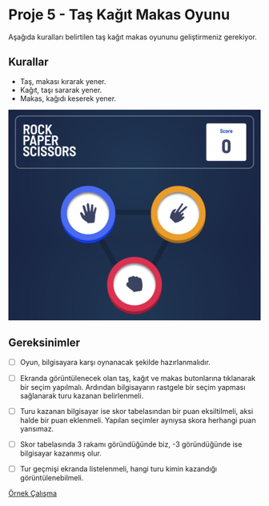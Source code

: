 # Proje 5 - Taş Kağıt Makas Oyunu

Aşağıda kuralları belirtilen taş kağıt makas oyununu geliştirmeniz gerekiyor.

## Kurallar
- Taş, makası kırarak yener.
- Kağıt, taşı sararak yener.
- Makas, kağıdı keserek yener.


![preview](./preview.png)


## Gereksinimler
- [ ] Oyun, bilgisayara karşı oynanacak şekilde hazırlanmalıdır.
- [ ] Ekranda görüntülenecek olan taş, kağıt ve makas butonlarına tıklanarak bir seçim yapılmalı. Ardından bilgisayarın rastgele bir seçim yapması sağlanarak turu kazanan belirlenmeli.
- [ ] Turu kazanan bilgisayar ise skor tabelasından bir puan eksiltilmeli, aksi halde bir puan eklenmeli. Yapılan seçimler aynıysa skora herhangi puan yansımaz.
- [ ] Skor tabelasında 3 rakamı göründüğünde biz, -3 göründüğünde ise bilgisayar kazanmış olur.
- [ ] Tur geçmişi ekranda listelenmeli, hangi turu kimin kazandığı görüntülenebilmeli.


[Örnek Çalışma](https://react-js-rock-paper-scissors-game.vercel.app/)